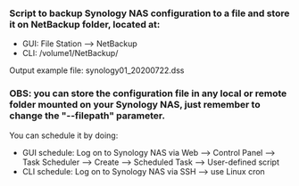 ### Script to backup Synology NAS configuration to a file and store it on NetBackup folder, located at:
- GUI: File Station --> NetBackup
- CLI: /volume1/NetBackup/

Output example file: synology01_20200722.dss

### OBS: you can store the configuration file in any local or remote folder mounted on your Synology NAS, just remember to change the "--filepath" parameter.

You can schedule it by doing:
- GUI schedule: Log on to Synology NAS via Web --> Control Panel --> Task Scheduler --> Create --> Scheduled Task --> User-defined script
- CLI schedule: Log on to Synology NAS via SSH --> use Linux cron
